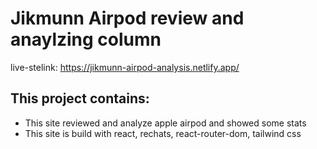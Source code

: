 # Jikmunn Airpod review and anaylzing column

live-stelink: https://jikmunn-airpod-analysis.netlify.app/

## This project contains:

* This site reviewed and analyze apple airpod and showed some stats
* This site is build with react, rechats, react-router-dom, tailwind css